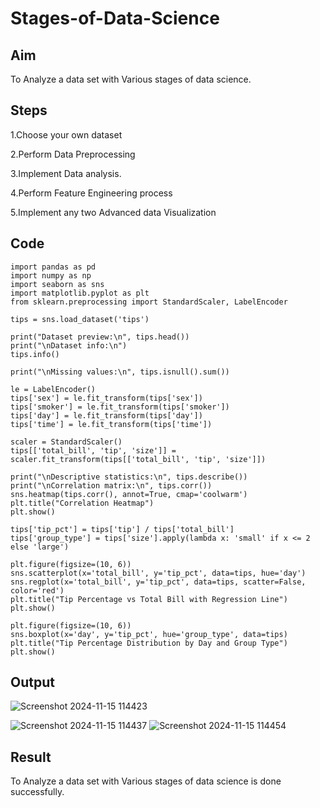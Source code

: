 # Stages-of-Data-Science
## Aim
To Analyze a data set with Various stages of data science.

## Steps
1.Choose your own dataset

2.Perform Data Preprocessing

3.Implement Data analysis.

4.Perform Feature Engineering process

5.Implement any two Advanced data Visualization 

## Code
```
import pandas as pd
import numpy as np
import seaborn as sns
import matplotlib.pyplot as plt
from sklearn.preprocessing import StandardScaler, LabelEncoder

tips = sns.load_dataset('tips')

print("Dataset preview:\n", tips.head())
print("\nDataset info:\n")
tips.info()

print("\nMissing values:\n", tips.isnull().sum())

le = LabelEncoder()
tips['sex'] = le.fit_transform(tips['sex'])
tips['smoker'] = le.fit_transform(tips['smoker'])
tips['day'] = le.fit_transform(tips['day'])
tips['time'] = le.fit_transform(tips['time'])

scaler = StandardScaler()
tips[['total_bill', 'tip', 'size']] = scaler.fit_transform(tips[['total_bill', 'tip', 'size']])

print("\nDescriptive statistics:\n", tips.describe())
print("\nCorrelation matrix:\n", tips.corr())
sns.heatmap(tips.corr(), annot=True, cmap='coolwarm')
plt.title("Correlation Heatmap")
plt.show()

tips['tip_pct'] = tips['tip'] / tips['total_bill']
tips['group_type'] = tips['size'].apply(lambda x: 'small' if x <= 2 else 'large')

plt.figure(figsize=(10, 6))
sns.scatterplot(x='total_bill', y='tip_pct', data=tips, hue='day')
sns.regplot(x='total_bill', y='tip_pct', data=tips, scatter=False, color='red')
plt.title("Tip Percentage vs Total Bill with Regression Line")
plt.show()

plt.figure(figsize=(10, 6))
sns.boxplot(x='day', y='tip_pct', hue='group_type', data=tips)
plt.title("Tip Percentage Distribution by Day and Group Type")
plt.show()
```
## Output
![Screenshot 2024-11-15 114423](https://github.com/user-attachments/assets/2b7ac997-12c2-4f52-a323-b79e14212a58)

![Screenshot 2024-11-15 114437](https://github.com/user-attachments/assets/cc8f5e1c-c023-41ea-948d-8cd219760a22)
![Screenshot 2024-11-15 114454](https://github.com/user-attachments/assets/329c311a-5d82-4434-90ce-72dce75f4f2a)


## Result
To Analyze a data set with Various stages of data science is done successfully.
